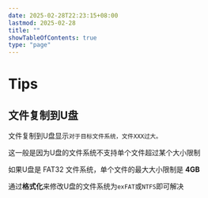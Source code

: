 ```yaml
---
date: 2025-02-28T22:23:15+08:00
lastmod: 2025-02-28
title: ""
showTableOfContents: true
type: "page"
---
```


# Tips

## 文件复制到U盘

文件复制到U盘显示`对于目标文件系统，文件XXX过大。`

这一般是因为U盘的文件系统不支持单个文件超过某个大小限制

如果U盘是 FAT32 文件系统，单个文件的最大大小限制是 **4GB**

通过**格式化**来修改U盘的文件系统为`exFAT`或`NTFS`即可解决